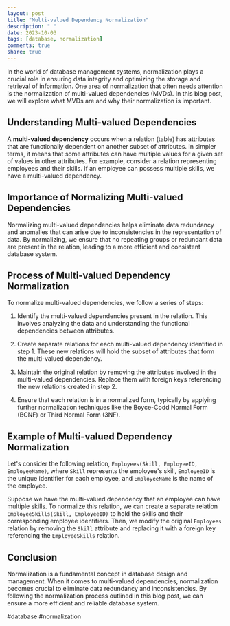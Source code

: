 ```yaml
---
layout: post
title: "Multi-valued Dependency Normalization"
description: " "
date: 2023-10-03
tags: [database, normalization]
comments: true
share: true
---
```


In the world of database management systems, normalization plays a crucial role in ensuring data integrity and optimizing the storage and retrieval of information. One area of normalization that often needs attention is the normalization of multi-valued dependencies (MVDs). In this blog post, we will explore what MVDs are and why their normalization is important.

## Understanding Multi-valued Dependencies

A **multi-valued dependency** occurs when a relation (table) has attributes that are functionally dependent on another subset of attributes. In simpler terms, it means that some attributes can have multiple values for a given set of values in other attributes. For example, consider a relation representing employees and their skills. If an employee can possess multiple skills, we have a multi-valued dependency.

## Importance of Normalizing Multi-valued Dependencies

Normalizing multi-valued dependencies helps eliminate data redundancy and anomalies that can arise due to inconsistencies in the representation of data. By normalizing, we ensure that no repeating groups or redundant data are present in the relation, leading to a more efficient and consistent database system.

## Process of Multi-valued Dependency Normalization

To normalize multi-valued dependencies, we follow a series of steps:

1. Identify the multi-valued dependencies present in the relation. This involves analyzing the data and understanding the functional dependencies between attributes.

2. Create separate relations for each multi-valued dependency identified in step 1. These new relations will hold the subset of attributes that form the multi-valued dependency.

3. Maintain the original relation by removing the attributes involved in the multi-valued dependencies. Replace them with foreign keys referencing the new relations created in step 2.

4. Ensure that each relation is in a normalized form, typically by applying further normalization techniques like the Boyce-Codd Normal Form (BCNF) or Third Normal Form (3NF).

## Example of Multi-valued Dependency Normalization

Let's consider the following relation, `Employees(Skill, EmployeeID, EmployeeName)`, where `Skill` represents the employee's skill, `EmployeeID` is the unique identifier for each employee, and `EmployeeName` is the name of the employee.

Suppose we have the multi-valued dependency that an employee can have multiple skills. To normalize this relation, we can create a separate relation `EmployeeSkills(Skill, EmployeeID)` to hold the skills and their corresponding employee identifiers. Then, we modify the original `Employees` relation by removing the `Skill` attribute and replacing it with a foreign key referencing the `EmployeeSkills` relation.

## Conclusion

Normalization is a fundamental concept in database design and management. When it comes to multi-valued dependencies, normalization becomes crucial to eliminate data redundancy and inconsistencies. By following the normalization process outlined in this blog post, we can ensure a more efficient and reliable database system.

#database #normalization